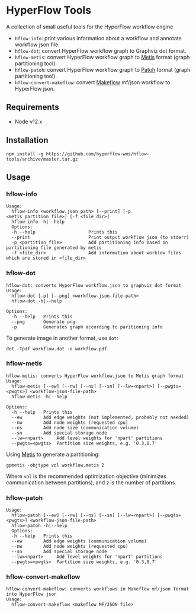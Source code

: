 # HyperFlow Tools

A collection of small useful tools for the HyperFlow workflow engine

- `hflow-info`: print various information about a workflow and annotate workflow json file.
- `hflow-dot`: convert HyperFlow workflow graph to Graphviz dot format. 
- `hflow-metis`: convert HyperFlow workflow graph to [Metis](http://glaros.dtc.umn.edu/gkhome/metis/metis/overview) format (graph partitioning tool).
- `hflow-patoh`: convert HyperFlow workflow graph to [Patoh](https://www.cc.gatech.edu/~umit/software.html) format (graph partitioning tool).
- `hflow-convert-makeflow`: convert [Makeflow](http://ccl.cse.nd.edu/software/makeflow) mf/json workflow to HyperFlow json.

## Requirements

- Node v12.x

## Installation
```
npm install -g https://github.com/hyperflow-wms/hflow-tools/archive/master.tar.gz
```

## Usage

### hflow-info
```
Usage:
  hflow-info <workflow.json path> [--print] [-p <metis_partition_file>] [-f <file_dir>]
  hflow-info -h|--help
  Options:
  -h --help                    Prints this
  --print                      Print output workflow json (to stderr)
  -p <partition_file>          Add partitioning info based on partitioning file generated by metis
  -f <file_dir>                Add information about worklow files which are stored in <file_dir>
```

### hflow-dot
```
hflow-dot: converts HyperFlow workflow.json to graphviz dot format
Usage:
  hflow-dot [-p] [--png] <workflow-json-file-path>
  hflow-dot -h|--help
  
Options:
  -h --help   Prints this
  --png       Generate png
  -p          Generates graph according to paritioning info
```

To generate image in another format, use `dot`:
```
dot -Tpdf workflow.dot -o workflow.pdf
```
### hflow-metis
```
hflow-metis: converts HyperFlow workflow.json to Metis graph format
Usage:
  hflow-metis [--ew] [--nw] [--ns] [--sn] [--lw=<npart>] [--pwgts=<pwgts>] <workflow-json-file-path>
  hflow-metis -h|--help
  
Options:
  -h --help   Prints this
  --ew        Add edge weights (not implemented, probably not needed)
  --nw        Add node weights (requested cpu)
  --ns        Add node size (communication volume)
  --sn        Add special storage node
  --lw=<npart>     Add level weights for 'npart' partitions
  --pwgts=<pwgts>  Partition size weights, e.g. '0.3,0.7'
```
Using [Metis](http://glaros.dtc.umn.edu/gkhome/metis/metis/overview) to generate a partitioning:
```
gpmetis -objtype vol workflow.metis 2
```
Where `vol` is the recommended optimization objective (minimizes communication between partitions), and `2` is the number of partitions.

### hflow-patoh
```
Usage:
  hflow-patoh [--ew] [--nw] [--ns] [--sn] [--lw=<npart>] [--pwgts=<pwgts>] <workflow-json-file-path>
  hflow-patoh -h|--help
  Options:
  -h --help   Prints this
  --ew        Add edge weights (communication volume)
  --nw        Add node weights (requested cpu)
  --sn        Add special storage node
  --lw=<npart>     Add level weights for 'npart' partitions
  --pwgts=<pwgts>  Partition size weights, e.g. '0.3,0.7'
```

### hflow-convert-makeflow
```
hflow-convert-makeflow: converts workflows in Makeflow mf/json format into HyperFlow json
Usage:
  hflow-convert-makeflow <makeflow MF/JSON file>
```
